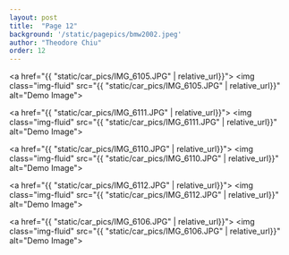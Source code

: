```yaml
---
layout: post
title:  "Page 12"
background: '/static/pagepics/bmw2002.jpeg'
author: "Theodore Chiu"
order: 12
---
```


<a href="{{ "static/car_pics/IMG_6105.JPG" | relative_url}}">
	<img class="img-fluid" src="{{ "static/car_pics/IMG_6105.JPG" | relative_url}}" alt="Demo Image">
</a>

<a href="{{ "static/car_pics/IMG_6111.JPG" | relative_url}}">
	<img class="img-fluid" src="{{ "static/car_pics/IMG_6111.JPG" | relative_url}}" alt="Demo Image">
</a>

<a href="{{ "static/car_pics/IMG_6110.JPG" | relative_url}}">
	<img class="img-fluid" src="{{ "static/car_pics/IMG_6110.JPG" | relative_url}}" alt="Demo Image">
</a>

<a href="{{ "static/car_pics/IMG_6112.JPG" | relative_url}}">
	<img class="img-fluid" src="{{ "static/car_pics/IMG_6112.JPG" | relative_url}}" alt="Demo Image">
</a>

<a href="{{ "static/car_pics/IMG_6106.JPG" | relative_url}}">
	<img class="img-fluid" src="{{ "static/car_pics/IMG_6106.JPG" | relative_url}}" alt="Demo Image">
</a>

